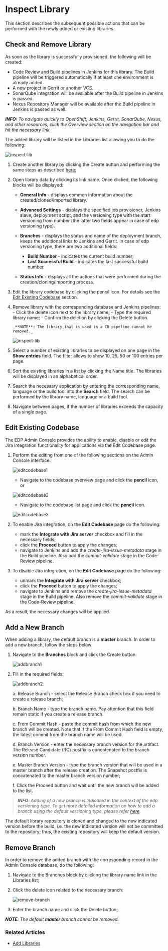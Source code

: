 # Inspect Library
    
This section describes the subsequent possible actions that can be performed with the newly added or existing libraries.

## Check and Remove Library

As soon as the library is successfully provisioned, the following will be created:
                                                      
- Code Review and Build pipelines in Jenkins for this library. The Build pipeline will be triggered automatically if at least one environment is already added.
- A new project in Gerrit or another VCS.
- SonarQube integration will be available after the Build pipeline in Jenkins is passed.
- Nexus Repository Manager will be available after the Build pipeline in Jenkins is passed as well.

_**INFO:** To navigate quickly to OpenShift, Jenkins, Gerrit, SonarQube, Nexus, and other resources, click the Overview section on the navigation bar and hit the necessary link._

The added library will be listed in the Libraries list allowing you to do the following:

![inspect-lib](../readme-resource/inspectlib1.png "inspect-lib")

1. Create another library by clicking the Create button and performing the same steps as described [here](../documentation/add_libraries.md);
2. Open library data by clicking its link name. Once clicked, the following blocks will be displayed:
    
    * **General Info** - displays common information about the created/cloned/imported library.
    * **Advanced Settings** - displays the specified job provisioner, Jenkins slave, deployment script, and the versioning type with the start versioning from number (the latter two fields appear in case of edp versioning type).
    * **Branches** - displays the status and name of the deployment branch, keeps the additional links to Jenkins and Gerrit. In case of edp versioning type, there are two additional fields:
            
         * **Build Number** - indicates the current build number; 
         * **Last Successful Build** - indicates the last successful build number.
    * **Status Info** - displays all the actions that were performed during the creation/cloning/importing process.
3. Edit the library codebase by clicking the pencil icon. For details see the [Edit Existing Codebase](#Edit_Existing_Codebase) section.
4. Remove library with the corresponding database and Jenkins pipelines:
       - Click the delete icon next to the library name;
       - Type the required library name;
       - Confirm the deletion by clicking the Delete button.
       
       _**NOTE**: The library that is used in a CD pipeline cannot be removed._

   ![inspect-lib](../readme-resource/inspectlib2.png "inspect-lib")

5. Select a number of existing libraries to be displayed on one page in the **Show entries** field. The filter allows to show 10, 25, 50 or 100 entries per page. 
6. Sort the existing libraries in a list by clicking the Name title. The libraries will be displayed in an alphabetical order. 
7. Search the necessary application by entering the corresponding name, language or the build tool into the **Search** field. The search can be performed by the library name, language or a build tool.
8. Navigate between pages, if the number of libraries exceeds the capacity of a single page.

## <a name="Edit_Existing_Codebase"></a> Edit Existing Codebase 

The EDP Admin Console provides the ability to enable, disable or edit the Jira Integration functionality for applications via the Edit Codebase page. 

1. Perform the editing from one of the following sections on the Admin Console interface:

    ![editcodebase1](../readme-resource/edit_lib_codebase1.png "editcodebase1")

   - Navigate to the codebase overview page and click the **pencil** icon, or
   
    ![editcodebase2](../readme-resource/edit_lib_codebase2.png "editcodebase2")
   
   - Navigate to the codebase list page and click the **pencil** icon.
   
    ![editcodebase3](../readme-resource/edit_codebase_3.png "editcodebase3")
    
2. To enable Jira integration, on the **Edit Codebase** page do the following:
   - mark the **Integrate with Jira server** checkbox and fill in the necessary fields; 
   - click the **Proceed** button to apply the changes;
   - navigate to Jenkins and add the _create-jira-issue-metadata_ stage in the Build pipeline. Also add the _commit-validate_ stage in the Code-Review pipeline.
   
3. To disable Jira integration, on the **Edit Codebase** page do the following:
   - unmark the **Integrate with Jira server** checkbox;
   - click the **Proceed** button to apply the changes;
   - navigate to Jenkins and remove the _create-jira-issue-metadata_ stage in the Build pipeline. Also remove the _commit-validate_ stage in the Code-Review pipeline.

As a result, the necessary changes will be applied.
   
## Add a New Branch

When adding a library, the default branch is a **master** branch. In order to add a new branch, follow the steps below:

1. Navigate to the **Branches** block and click the Create button:

    ![addbranch1](../readme-resource/addbranch1.png "addbranch1")
    
2. Fill in the required fields:
    
    ![addbranch2](../readme-resource/addbranch2.png "addbranch2")
    
    a. Release Branch - select the Release Branch check box if you need to create a release branch;
    
    b. Branch Name - type the branch name. Pay attention that this field remain static if you create a release branch. 
    
    c. From Commit Hash - paste the commit hash from which the new branch will be created. Note that if the From Commit Hash field is empty, the latest commit from the branch name will be used.
    
    d. Branch Version - enter the necessary branch version for the artifact. The Release Candidate (RC) postfix is concatenated to the branch version number. 
    
    e. Master Branch Version - type the branch version that will be used in a master branch after the release creation. The Snapshot postfix is concatenated to the master branch version number;
    
    f. Click the Proceed button and wait until the new branch will be added to the list.

>_**INFO**: Adding of a new branch is indicated in the context of the edp versioning type. To get more detailed information on how to add a branch using the default versioning type, please refer [here](https://github.com/epam/edp-admin-console/blob/master/documentation/add_libraries.md#-check-library-availability)._

The default library repository is cloned and changed to the new indicated version before the build, i.e. the new indicated version will not be committed to the repository; thus, the existing repository will keep the default version.

## Remove Branch

In order to remove the added branch with the corresponding  record in the Admin Console database, do the following:

1. Navigate to the Branches block by clicking the library name link in the Libraries list;
2. Click the delete icon related to the necessary branch:

    ![remove-branch](../readme-resource/removebranch.png "removebranch")
    
3. Enter the branch name and click the Delete button;

_**NOTE**: The default **master** branch cannot be removed._

### Related Articles

* [Add Libraries](../documentation/add_libraries.md)